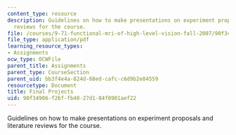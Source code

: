 ```yaml
---
content_type: resource
description: Guidelines on how to make presentations on experiment proposals and literature
  reviews for the course.
file: /courses/9-71-functional-mri-of-high-level-vision-fall-2007/90f34906f26ffb4027d184f0901aef22_finalprojects.pdf
file_type: application/pdf
learning_resource_types:
- Assignments
ocw_type: OCWFile
parent_title: Assignments
parent_type: CourseSection
parent_uid: bb3f4e4a-824d-68ed-cafc-c6d9b2e84559
resourcetype: Document
title: Final Projects
uid: 90f34906-f26f-fb40-27d1-84f0901aef22
---
```

Guidelines on how to make presentations on experiment proposals and literature reviews for the course.

